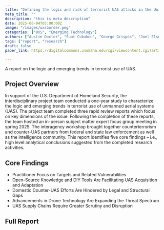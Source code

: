 ```yaml
---
title: "Defining the logic and risk of terrorist UAS attacks in the United States"
meta_title: ""
description: "this is meta description"
date: 2025-06-04T05:00:00Z
image: "/images/uxsborder.png"
categories: ["UxS", "Emerging Technology"]
authors: ["Austin Doctor", "Suat Cubukcu", "George Grispos", "Joel Elson", "Tyler McCoid"]
tags: ["report", "research"]
draft: false
paper_link: https://digitalcommons.unomaha.edu/cgi/viewcontent.cgi?article=1133&context=ncitereportsresearch

---
```


A report on the logic and emerging trends in terrorist use of UAS.

<!--more-->

## Project Overview

In support of the U.S. Department of Homeland Security, the interdisciplinary project team conducted a one-year study to characterize the logic and emerging trends in terrorist use of unmanned aerial systems (UAS). The project team completed three rapid review reports which focus on key dimensions of the issue. Following the completion of these reports, the team hosted an in-person subject matter expert focus group meeting in spring 2025. The interagency workshop brought together counterterrorism and counter-UAS partners from federal and state law enforcement as well as the intelligence community. This report identifies five core findings – i.e., high level analytical conclusions suggested from the completed research activities.

## Core Findings
- Practitioner Focus on Targets and Related Vulnerabilities 
- Open-Source Knowledge and DIY Tools Are Facilitating UAS Acquisition and Adaptation
- Domestic Counter-UAS Efforts Are Hindered by Legal and Structural Gaps 
- Advancements in Drone Technology Are Expanding the Threat Spectrum
- UAS Supply Chains Require Greater Scrutiny and Disruption 

## Full Report

